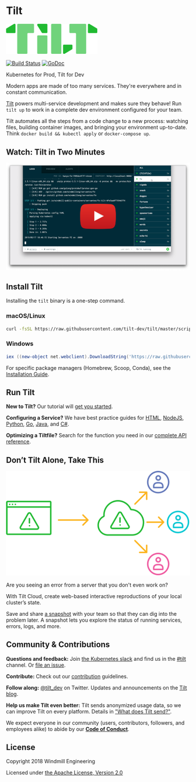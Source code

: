 # Tilt

<img src="assets/logo-wordmark.png" width="250">

[![Build Status](https://circleci.com/gh/tilt-dev/tilt/tree/master.svg?style=shield)](https://circleci.com/gh/tilt-dev/tilt)
[![GoDoc](https://godoc.org/github.com/tilt-dev/tilt?status.svg)](https://pkg.go.dev/github.com/tilt-dev/tilt)

Kubernetes for Prod, Tilt for Dev

Modern apps are made of too many services. They're everywhere and in constant
communication.

[Tilt](https://tilt.dev) powers multi-service development and makes sure they behave!
Run `tilt up` to work in a complete dev environment configured for your team.

Tilt automates all the steps from a code change to a new process: watching
files, building container images, and bringing your environment
up-to-date. Think `docker build && kubectl apply` or `docker-compose up`.

## Watch: Tilt in Two Minutes

[![screencast](assets/demothumb.png)](https://www.youtube.com/watch?v=oSljj0zHd7U)

## Install Tilt

Installing the `tilt` binary is a one-step command.

### macOS/Linux

```bash
curl -fsSL https://raw.githubusercontent.com/tilt-dev/tilt/master/scripts/install.sh | bash
```

### Windows

```powershell
iex ((new-object net.webclient).DownloadString('https://raw.githubusercontent.com/tilt-dev/tilt/master/scripts/install.ps1'))
```

For specific package managers (Homebrew, Scoop, Conda), see the [Installation Guide](https://docs.tilt.dev/install.html).

## Run Tilt

**New to Tilt?** Our tutorial will [get you started](https://docs.tilt.dev/tutorial.html).

**Configuring a Service?** We have best practice guides for 
[HTML](https://docs.tilt.dev/example_static_html.html), 
[NodeJS](https://docs.tilt.dev/example_nodejs.html), 
[Python](https://docs.tilt.dev/example_python.html), 
[Go](https://docs.tilt.dev/example_go.html),
[Java](https://docs.tilt.dev/example_java.html),
and [C#](https://docs.tilt.dev/example_csharp.html).

**Optimizing a Tiltfile?** Search for the function you need in our 
[complete API reference](https://docs.tilt.dev/api.html).

## Don’t Tilt Alone, Take This

[![Tilt Cloud](assets/TiltCloud-illustration.svg)](https://docs.tilt.dev/snapshots.html)

Are you seeing an error from a server that you don't even work on?

With Tilt Cloud, create web-based interactive reproductions of your local cluster’s state.

Save and share [a snapshot](https://docs.tilt.dev/snapshots.html) with your team
so that they can dig into the problem later. A snapshot lets you explore the
status of running services, errors, logs, and more.

## Community & Contributions

**Questions and feedback:** Join [the Kubernetes slack](http://slack.k8s.io) and
 find us in the [#tilt](https://kubernetes.slack.com/messages/CESBL84MV/)
 channel. Or [file an issue](https://github.com/tilt-dev/tilt/issues).

**Contribute:** Check out our [contribution](CONTRIBUTING.md) guidelines.

**Follow along:** [@tilt_dev](https://twitter.com/tilt_dev) on Twitter. Updates
and announcements on the [Tilt blog](https://blog.tilt.dev).

**Help us make Tilt even better:** Tilt sends anonymized usage data, so we can
improve Tilt on every platform. Details in ["What does Tilt
send?"](http://docs.tilt.dev/telemetry_faq.html).

We expect everyone in our community (users, contributors, followers, and employees alike) to abide by our [**Code of Conduct**](CODE_OF_CONDUCT.md).

## License

Copyright 2018 Windmill Engineering

Licensed under [the Apache License, Version 2.0](LICENSE)
